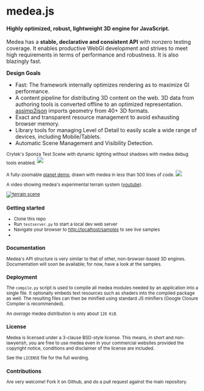 medea.js
========

#### Highly optimized, robust, lightweight __3D engine for JavaScript__.  ####

Medea has a __stable, declarative and consistent API__ with nonzero testing coverage. It enables productive WebGl development and strives to meet high requirements in terms of performance and robustness. It is also blazingly fast.


**Design Goals**

 - Fast: The framework internally optimizes rendering as to maximize Gl performance.
 - A content pipeline for distributing 3D content on the web. 3D data from authoring tools is converted offline to an optimized representation. <a href="https://github.com/acgessler/assimp2json">assimp2json</a> imports geometry from 40+ 3D formats.
 - Exact and transparent resource management to avoid exhausting browser memory.
 - Library tools for managing Level of Detail to easily scale a wide range of devices, including Mobile/Tablets.
 - Automatic Scene Management and Visibility Detection.

<sub>
Crytek's Sponza Test Scene with dynamic lighting without shadows with medea debug tools enabled.
</sub>
<img src="http://www7.pic-upload.de/19.10.13/bxig953ohjh7.png"> </img>
<sub>

A fully-zoomable <a href="https://github.com/acgessler/webgl-lake">planet demo</a>, drawn with medea in less than 500 lines of code.
</sub>
<img src="https://camo.githubusercontent.com/23d2ea50757555192b605a15f13676b3c76bedc1/687474703a2f2f7331342e64697265637475706c6f61642e6e65742f696d616765732f3134303731302f32396b377338646e2e706e67"> </img>

A video showing medea's experimental terrain system (<a href="http://www.youtube.com/watch?v=VGLvI7iFjsE">youtube</a>).

<a href="http://www.youtube.com/watch?v=VGLvI7iFjsE"><img src="http://acgessler.github.com/medea.js/media/splash1.PNG" alt="terrain scene"></a>

### Getting started ###

 - Clone this repo
 - Run `testserver.py` to start a local dev web server
 - Navigate your browser to <a href="http://localhost/samples">http://localhost/samples</a> to see live samples
 - 
### Documentation ###

Medea's API structure is very similar to that of other, non-browser-based 3D engines. Documentation will soon be available; for now, have a look at the samples.


### Deployment ###

The `compile.py` script is used to compile all medea modules needed by an application into a single file. It optionally embeds text resources such as shaders into the compiled package as well. The resulting files can then be minified using standard JS minifiers (Google Closure Compiler is recommended).

An _average_ medea distribution is only about `120 KiB`.

### License ###

Medea is licensed under a 3-clause BSD-style license. This means, in short and non-lawyerish, you are free to use medea even in your commercial websites provided the copyright notice, conditions and disclaimer of the license are included. 

See the `LICENSE` file for the full wording.

### Contributions ###

Are very welcome! Fork it on Github, and do a pull request against the main repository.




